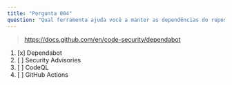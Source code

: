 ```yaml
---
title: "Pergunta 004"
question: "Qual ferramenta ajuda você a manter as dependências do repositório atualizadas?"
---
```


> https://docs.github.com/en/code-security/dependabot  
1. [x] Dependabot  
1. [ ] Security Advisories  
1. [ ] CodeQL  
1. [ ] GitHub Actions  
